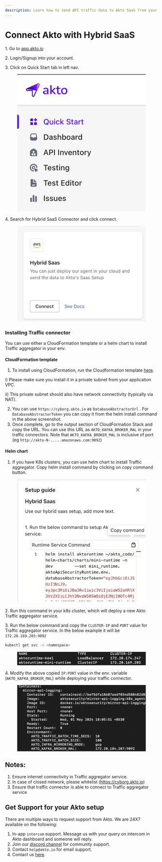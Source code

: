 ```yaml
---
description: Learn how to send API traffic data to Akto SaaS from your cloud setup.
---
```


# Connect Akto with Hybrid SaaS

1\. Go to [app.akto.io](https://app.akto.io)

2\. Login/Signup into your account.

3\. Click on Quick Start tab in left nav.

<figure><img src="../../.gitbook/assets/Quick-Start.png" alt=""><figcaption></figcaption></figure>

4\. Search for Hybrid SaaS Connector and click connect.

<figure><img src="../../.gitbook/assets/HybridSaaSConnector.png" alt=""><figcaption></figcaption></figure>

### Installing Traffic connector

You can use either a CloudFormation template or a helm chart to install Traffic aggregator in your env.&#x20;

#### CloudFormation template

1. To install using CloudFormation, run the Cloudformation template [here](https://raw.githubusercontent.com/akto-api-security/infra/feature/quick-setup/templates/mini-runtime.yml).&#x20;

&#x20;     i) Please make sure you install it in a private subnet from your application VPC.&#x20;

&#x20;     ii) This private subnet should also have network connectivity (typically via NAT).&#x20;

2. You can use `https://cyborg.akto.io` as `DatabaseAbstractorUrl` . For `DatabaseAbstractorToken` you can copy it from the helm install command in the above screenshot.&#x20;
3. Once complete, go to the output section of CloudFormation Stack and copy the URL. You can use this URL as `AKTO_KAFKA_BROKER_MAL` in your traffic connectors. Note that `AKTO_KAFKA_BROKER_MAL` is inclusive of port (eg `http://akto-N-.....amazonaws.com:9092`)

#### Helm chart

1. If you have K8s clusters, you can use helm chart to install Traffic aggregator. Copy helm install command by clicking on copy command button.

<figure><img src="../../.gitbook/assets/Mini-Runtime-Helm.png" alt=""><figcaption></figcaption></figure>

2\. Run this command in your k8s cluster, which will deploy a new Akto Traffic aggregator service.

3\. Run the below command and copy the `CLUSTER-IP` and `PORT` value for Traffic aggregator  service. In the below example it will be `172.20.169.203:9092`

```bash
kubectl get svc -n <namespace>
```

<figure><img src="../../.gitbook/assets/Mini-Runtime-Ip1.png" alt=""><figcaption></figcaption></figure>

4\. Modify the above copied `IP:PORT` value in the env. variable (`AKTO_KAFKA_BROKER_MAL`) while deploying your traffic connector.

<figure><img src="../../.gitbook/assets/Mini-Runtime-Ip2.png" alt=""><figcaption></figcaption></figure>

## Notes:

1. Ensure internet connectivity in Traffic aggregator  service.
2. In case of closed network, please whitelist (https://cyborg.akto.io)
3. Ensure that traffic connector is able to connect to Traffic aggregator service

## Get Support for your Akto setup

There are multiple ways to request support from Akto. We are 24X7 available on the following:

1. In-app `intercom` support. Message us with your query on intercom in Akto dashboard and someone will reply.
2. Join our [discord channel](https://www.akto.io/community) for community support.
3. Contact `help@akto.io` for email support.
4. Contact us [here](https://www.akto.io/contact-us).
